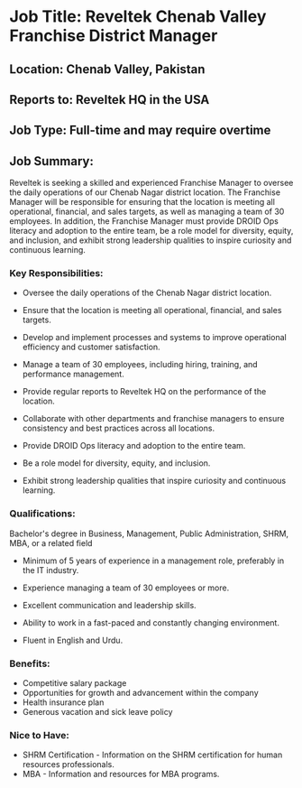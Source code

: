 # Job Title: Reveltek Chenab Valley Franchise District Manager

## Location: Chenab Valley, Pakistan

## Reports to: Reveltek HQ in the USA

## Job Type: Full-time and may require overtime

## Job Summary:
Reveltek is seeking a skilled and experienced Franchise Manager to oversee the daily operations of our Chenab Nagar district location. The Franchise Manager will be responsible for ensuring that the location is meeting all operational, financial, and sales targets, as well as managing a team of 30 employees. In addition, the Franchise Manager must provide DROID Ops literacy and adoption to the entire team, be a role model for diversity, equity, and inclusion, and exhibit strong leadership qualities to inspire curiosity and continuous learning.

### Key Responsibilities:

- Oversee the daily operations of the Chenab Nagar district location.
- Ensure that the location is meeting all operational, financial, and sales targets.
- Develop and implement processes and systems to improve operational efficiency and customer satisfaction.
- Manage a team of 30 employees, including hiring, training, and performance management.
- Provide regular reports to Reveltek HQ on the performance of the location.
- Collaborate with other departments and franchise managers to ensure consistency and best practices across all locations.

- Provide DROID Ops literacy and adoption to the entire team.
- Be a role model for diversity, equity, and inclusion.
- Exhibit strong leadership qualities that inspire curiosity and continuous learning.

### Qualifications:
Bachelor's degree in Business, Management, Public Administration, SHRM, MBA, or a related field

- Minimum of 5 years of experience in a management role, preferably in the IT industry.

- Experience managing a team of 30 employees or more.
- Excellent communication and leadership skills.
- Ability to work in a fast-paced and constantly changing environment.
- Fluent in English and Urdu.

### Benefits:
- Competitive salary package
- Opportunities for growth and advancement within the company
- Health insurance plan
- Generous vacation and sick leave policy

### Nice to Have:
- SHRM Certification - Information on the SHRM certification for human resources professionals. 
- MBA - Information and resources for MBA programs.

